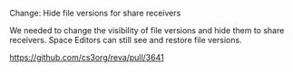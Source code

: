 Change: Hide file versions for share receivers

We needed to change the visibility of file versions and hide them to share receivers. Space Editors can still see and restore file versions.

https://github.com/cs3org/reva/pull/3641
